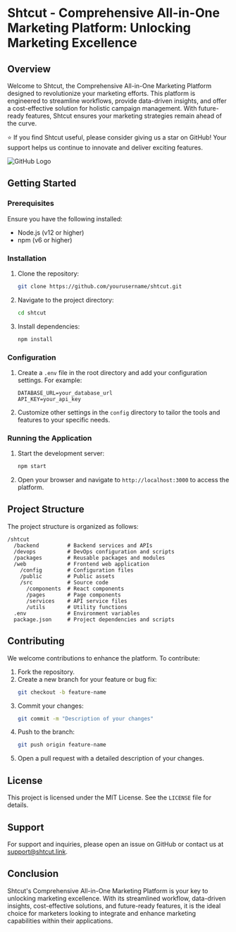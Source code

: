 # Shtcut - Comprehensive All-in-One Marketing Platform: Unlocking Marketing Excellence

## Overview
Welcome to Shtcut, the Comprehensive All-in-One Marketing Platform designed to revolutionize your marketing efforts. This platform is engineered to streamline workflows, provide data-driven insights, and offer a cost-effective solution for holistic campaign management. With future-ready features, Shtcut ensures your marketing strategies remain ahead of the curve.

⭐ If you find Shtcut useful, please consider giving us a star on GitHub! Your support helps us continue to innovate and deliver exciting features.

![GitHub Logo](https://shtcut-stg.s3.amazonaws.com/star-us.gif)

## Getting Started

### Prerequisites
Ensure you have the following installed:
- Node.js (v12 or higher)
- npm (v6 or higher)

### Installation
1. Clone the repository:
   ```bash
   git clone https://github.com/yourusername/shtcut.git
   ```
2. Navigate to the project directory:
   ```bash
   cd shtcut
   ```
3. Install dependencies:
   ```bash
   npm install
   ```

### Configuration
1. Create a `.env` file in the root directory and add your configuration settings. For example:
   ```
   DATABASE_URL=your_database_url
   API_KEY=your_api_key
   ```
2. Customize other settings in the `config` directory to tailor the tools and features to your specific needs.

### Running the Application
1. Start the development server:
   ```bash
   npm start
   ```
2. Open your browser and navigate to `http://localhost:3000` to access the platform.

## Project Structure
The project structure is organized as follows:
```
/shtcut
  /backend         # Backend services and APIs
  /devops          # DevOps configuration and scripts
  /packages        # Reusable packages and modules
  /web             # Frontend web application
    /config        # Configuration files
    /public        # Public assets
    /src           # Source code
      /components  # React components
      /pages       # Page components
      /services    # API service files
      /utils       # Utility functions
  .env             # Environment variables
  package.json     # Project dependencies and scripts
```

## Contributing
We welcome contributions to enhance the platform. To contribute:
1. Fork the repository.
2. Create a new branch for your feature or bug fix:
   ```bash
   git checkout -b feature-name
   ```
3. Commit your changes:
   ```bash
   git commit -m "Description of your changes"
   ```
4. Push to the branch:
   ```bash
   git push origin feature-name
   ```
5. Open a pull request with a detailed description of your changes.

## License
This project is licensed under the MIT License. See the `LICENSE` file for details.

## Support
For support and inquiries, please open an issue on GitHub or contact us at support@shtcut.link.

## Conclusion
Shtcut's Comprehensive All-in-One Marketing Platform is your key to unlocking marketing excellence. With its streamlined workflow, data-driven insights, cost-effective solutions, and future-ready features, it is the ideal choice for marketers looking to integrate and enhance marketing capabilities within their applications.